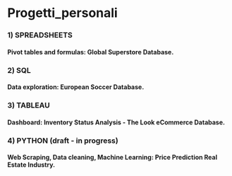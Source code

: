# Progetti_personali

### 1) SPREADSHEETS
####   Pivot tables and formulas: Global Superstore Database.

### 2) SQL
####   Data exploration: European Soccer Database.

### 3) TABLEAU
####   Dashboard: Inventory Status Analysis - The Look eCommerce Database.

### 4) PYTHON (draft - in progress)
####   Web Scraping, Data cleaning, Machine Learning: Price Prediction Real Estate Industry.
